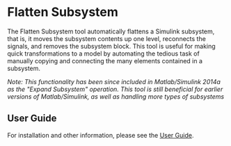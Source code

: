 # Flatten Subsystem

The Flatten Subsystem tool automatically flattens a Simulink subsystem, that
is, it moves the subsystem contents up one level, reconnects the signals, and
removes the subsystem block. This tool is useful for making quick transformations
to a model by automating the tedious task of manually copying and connecting
the many elements contained in a subsystem.

*Note: This functionality has been since included in Matlab/Simulink 2014a
as the "Expand Subsystem" operation. This tool is still beneficial for earlier
versions of Matlab/Simulink, as well as handling more types of subsystems*

## User Guide
For installation and other information, please see the [User Guide](doc/FlattenSubsystem_UserGuide.pdf).
